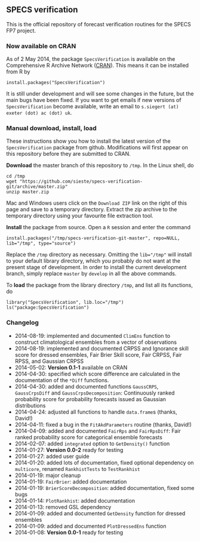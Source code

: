 ## SPECS verification

This is the official repository of forecast verification routines for the SPECS FP7 project.

### Now available on CRAN

As of 2 May 2014, the package `SpecsVerification` is available on the Comprehensive R Archive Network ([CRAN](http://cran.R-project.org)). This means it can be installed from R by

    install.packages("SpecsVerification")

It is still under development and will see some changes in the future, but the main bugs have been fixed. If you want to get emails if new versions of `SpecsVerification` become available, write an email to `s.siegert (at) exeter (dot) ac (dot) uk`.
    

### Manual download, install, load

These instructions show you how to install the latest version of the `SpecsVerification` package from github. Modifications will first appear on this repository before they are submitted to CRAN.

**Download** the master branch of this repository to `/tmp`. In the Linux shell, do

    cd /tmp
    wget "https://github.com/sieste/specs-verification-git/archive/master.zip"
    unzip master.zip

Mac and Windows users click on the `Download ZIP` link on the right of this page and save to a temporary directory. Extract the zip archive to the temporary directory using your favourite file extraction tool.

**Install** the package from source. Open a `R` session and enter the command

    install.packages("/tmp/specs-verification-git-master", repo=NULL, lib="/tmp", type="source")
    
Replace the `/tmp` directory as necessary. Omitting the `lib="/tmp"` will install to your default library directory, which you probably do not want at the present stage of development. In order to install the current development branch, simply replace `master` by `develop` in all the above commands.

To **load** the package from the library directory `/tmp`, and list all its functions, do

    library("SpecsVerification", lib.loc="/tmp")
    ls("package:SpecsVerification")


### Changelog


* 2014-08-19: implemented and documented `ClimEns` function to construct climatological ensembles from a vector of observations
* 2014-08-19: implemented and documented CRPSS and Ignorance skill score for dressed ensembles, Fair Brier Skill score, Fair CRPSS, Fair RPSS, and Gaussian CRPSS
* 2014-05-02: **Version 0.1-1** available on CRAN
* 2014-04-30: specified which score difference are calculated in the documentation of the `*Diff` functions.
* 2014-04-30: added and documented functions `GaussCRPS`, `GaussCrpsDiff` and `GaussCrpsDecomposition`: Continuously ranked probability score for probability forecasts issued as Gaussian distributions
* 2014-04-24: adjusted all functions to handle `data.frame`s (thanks, David!)
* 2014-04-11: fixed a bug in the `FitAkdParameters` routine (thanks, David!)
* 2014-04-09: added and documented `FairRps` and `FairRpsDiff`: Fair ranked probability score for categorical ensemble forecasts
* 2014-02-07: added `integrated` option to `GetDensity()` function
* 2014-01-27: **Version 0.0-2** ready for testing
* 2014-01-27: added user guide
* 2014-01-20: added lots of documentation, fixed optional dependency on `multicore`, renamed `RankhistTests` to `TestRankhist`
* 2014-01-19: major cleanup
* 2014-01-19: `FairBrier`: added documentation
* 2014-01-19: `BrierScoreDecomposition`: added documentation, fixed some bugs
* 2014-01-14: `PlotRankhist`: added documentation
* 2014-01-13: removed GSL dependency 
* 2014-01-09: added and documented `GetDensity` function for dressed ensembles
* 2014-01-09: added and documented `PlotDressedEns` function
* 2014-01-08: **Version 0.0-1** ready for testing
